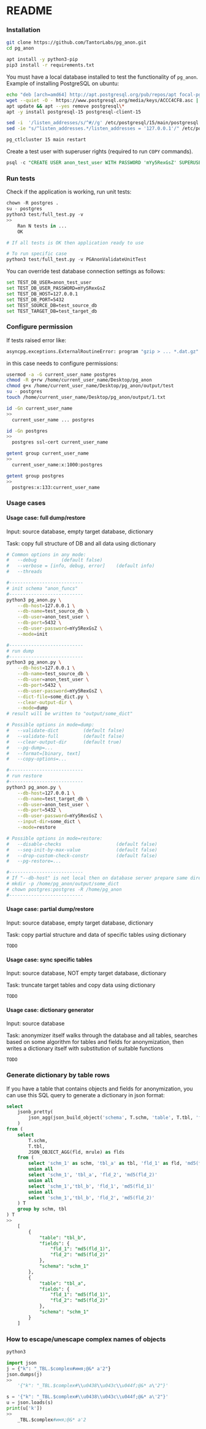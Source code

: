 # README #


### Installation ###

```bash
git clone https://github.com/TantorLabs/pg_anon.git
cd pg_anon

apt install -y python3-pip
pip3 install -r requirements.txt
```

You must have a local database installed to test the functionality of `pg_anon`. Example of installing PostgreSQL on ubuntu:
```bash
echo "deb [arch=amd64] http://apt.postgresql.org/pub/repos/apt focal-pgdg main" >> /etc/apt/sources.list.d/pgdg.list
wget --quiet -O - https://www.postgresql.org/media/keys/ACCC4CF8.asc | apt-key add -
apt update && apt --yes remove postgresql\*
apt -y install postgresql-15 postgresql-client-15

sed -i  '/listen_addresses/s/^#//g' /etc/postgresql/15/main/postgresql.conf
sed -ie "s/^listen_addresses.*/listen_addresses = '127.0.0.1'/" /etc/postgresql/15/main/postgresql.conf

pg_ctlcluster 15 main restart
```

Create a test user with superuser rights (required to run `COPY` commands).
```sql
psql -c "CREATE USER anon_test_user WITH PASSWORD 'mYy5RexGsZ' SUPERUSER;" -U postgres
```

### Run tests ###

Check if the application is working, run unit tests:
```python
chown -R postgres .
su - postgres
python3 test/full_test.py -v
>>
	Ran N tests in ...
	OK

# If all tests is OK then application ready to use

# To run specific case
python3 test/full_test.py -v PGAnonValidateUnitTest
```

You can override test database connection settings as follows:
```bash
set TEST_DB_USER=anon_test_user
set TEST_DB_USER_PASSWORD=mYy5RexGsZ
set TEST_DB_HOST=127.0.0.1
set TEST_DB_PORT=5432
set TEST_SOURCE_DB=test_source_db
set TEST_TARGET_DB=test_target_db
```


### Configure permission ###

If tests raised error like:

```bash
asyncpg.exceptions.ExternalRoutineError: program "gzip > ... *.dat.gz" failed
```

in this case needs to configure permissions:

```bash
usermod -a -G current_user_name postgres
chmod -R g+rw /home/current_user_name/Desktop/pg_anon
chmod g+x /home/current_user_name/Desktop/pg_anon/output/test
su - postgres
touch /home/current_user_name/Desktop/pg_anon/output/1.txt

id -Gn current_user_name
>>
  current_user_name ... postgres

id -Gn postgres
>>
  postgres ssl-cert current_user_name

getent group current_user_name
>>
  current_user_name:x:1000:postgres

getent group postgres
>>
  postgres:x:133:current_user_name
```

### Usage cases ###

#### Usage case: full dump/restore ####

Input: source database, empty target database, dictionary

Task: copy full structure of DB and all data using dictionary

```bash
# Common options in any mode:
#   --debug			(default false)
# 	--verbose = [info, debug, error]	(default info)
#   --threads

#---------------------------
# init schema "anon_funcs"
#---------------------------
python3 pg_anon.py \
	--db-host=127.0.0.1 \
	--db-name=test_source_db \
	--db-user=anon_test_user \
	--db-port=5432 \
	--db-user-password=mYy5RexGsZ \
	--mode=init

#---------------------------
# run dump
#---------------------------
python3 pg_anon.py \
	--db-host=127.0.0.1 \
	--db-name=test_source_db \
	--db-user=anon_test_user \
	--db-port=5432 \
	--db-user-password=mYy5RexGsZ \
	--dict-file=some_dict.py \
	--clear-output-dir \
	--mode=dump
# result will be written to "output/some_dict"

# Possible options in mode=dump:
#   --validate-dict			(default false)
#   --validate-full			(default false)
#   --clear-output-dir		(default true)
#   --pg-dump=...
#   --format=[binary, text]
#   --copy-options=...

#---------------------------
# run restore
#---------------------------
python3 pg_anon.py \
	--db-host=127.0.0.1 \
	--db-name=test_target_db \
	--db-user=anon_test_user \
	--db-port=5432 \
	--db-user-password=mYy5RexGsZ \
	--input-dir=some_dict \
	--mode=restore

# Possible options in mode=restore:
#   --disable-checks 					(default false)
#   --seq-init-by-max-value 			(default false)
#   --drop-custom-check-constr 			(default false)
#   --pg-restore=...

#---------------------------
# If "--db-host" is not local then on database server prepare same directory:
# mkdir -p /home/pg_anon/output/some_dict
# chown postgres:postgres -R /home/pg_anon
#---------------------------
```

#### Usage case: partial dump/restore ####

Input: source database, empty target database, dictionary

Task: copy partial structure and data of specific tables using dictionary

```
TODO
```

#### Usage case: sync specific tables ####

Input: source database, NOT empty target database, dictionary

Task: truncate target tables and copy data using dictionary

```
TODO
```

#### Usage case: dictionary generator ####

Input: source database

Task: anonymizer itself walks through the database and all tables, searches based on some algorithm for tables and fields for anonymization, then writes a dictionary itself with substitution of suitable functions

```
TODO
```


### Generate dictionary by table rows ###

If you have a table that contains objects and fields for anonymization, you can use this SQL query to generate a dictionary in json format:

```sql
select
	jsonb_pretty(
		json_agg(json_build_object('schema', T.schm, 'table', T.tbl, 'fields', flds ))::jsonb
	)
from (
    select
        T.schm,
        T.tbl,
        JSON_OBJECT_AGG(fld, mrule) as flds
    from (
        select 'schm_1' as schm, 'tbl_a' as tbl, 'fld_1' as fld, 'md5(fld_1)' as mrule
        union all
        select 'schm_1', 'tbl_a', 'fld_2', 'md5(fld_2)'
        union all
        select 'schm_1','tbl_b', 'fld_1', 'md5(fld_1)'
        union all
        select 'schm_1','tbl_b', 'fld_2', 'md5(fld_2)'
    ) T
    group by schm, tbl
) T
>>
	[
	    {
	        "table": "tbl_b",
	        "fields": {
	            "fld_1": "md5(fld_1)",
	            "fld_2": "md5(fld_2)"
	        },
	        "schema": "schm_1"
	    },
	    {
	        "table": "tbl_a",
	        "fields": {
	            "fld_1": "md5(fld_1)",
	            "fld_2": "md5(fld_2)"
	        },
	        "schema": "schm_1"
	    }
	]
```

### How to escape/unescape complex names of objects ###

```python
python3

import json
j = {"k": "_TBL.$complex#имя;@&* a'2"}
json.dumps(j)
>>
	'{"k": "_TBL.$complex#\\u0438\\u043c\\u044f;@&* a\'2"}'

s = '{"k": "_TBL.$complex#\\u0438\\u043c\\u044f;@&* a\'2"}'
u = json.loads(s)
print(u['k'])
>>
	_TBL.$complex#имя;@&* a'2
```
